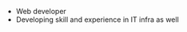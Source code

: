 - Web developer
- Developing skill and experience in IT infra as well
<!---
ainurx/ainurx is a ✨ special ✨ repository because its `README.md` (this file) appears on your GitHub profile.
You can click the Preview link to take a look at your changes.
--->
